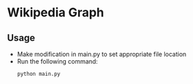 # Wikipedia Graph

## Usage
- Make modification in main.py to set appropriate file location
- Run the following command:
    ```
    python main.py
    ```